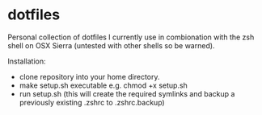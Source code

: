# dotfiles
Personal collection of dotfiles I currently use in combionation with the zsh shell on OSX Sierra (untested with other shells so be warned).

Installation:

- clone repository into your home directory.
- make setup.sh executable e.g. chmod +x setup.sh
- run setup.sh (this will create the required symlinks and backup a previously existing .zshrc to .zshrc.backup)